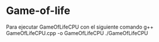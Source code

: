 # Game-of-life
Para ejecutar GameOfLifeCPU con el siguiente comando 
g++ GameOfLifeCPU.cpp -o GameOfLifeCPU
./GameOfLifeCPU

